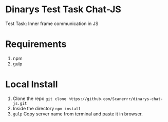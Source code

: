 # Dinarys Test Task Chat-JS
Test Task: Inner frame communication in JS

# Requirements
1. npm
2. gulp

# Local Install
1. Clone the repo `git clone https://github.com/Scanerrr/dinarys-chat-js.git`
2. Inside the directory `npm install`
3. `gulp`
  Copy server name from terminal and paste it in browser.
